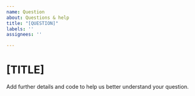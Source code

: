 ```yaml
---
name: Question
about: Questions & help
title: "[QUESTION]"
labels: ''
assignees: ''

---
```


# [TITLE]
Add further details and code to help us better understand your question.
